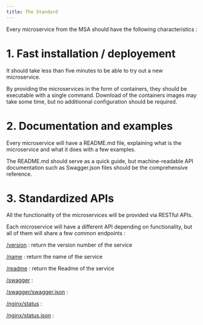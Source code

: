 ```yaml
---
title: The Standard
---
```


Every microservice from the MSA should have the following
characteristics :

# 1. Fast installation / deployement

It should take less than five minutes to be able to try out a new microservice.

By providing the microservices in the form of containers, they should be executable with a single command. Download of the containers images may take some time, but no additionnal configuration should be required.

# 2. Documentation and examples

Every microservice will have a README.md file, explaining what is the  microservice and what it does with a few examples.

The README.md should serve as a quick guide, but machine-readable API documentation such as Swagger.json files should be the comprehensive reference.


# 3. Standardized APIs

All the functionality of the microservices will be provided via RESTful APIs.

Each microservice will have a different API depending on functionality, but all of them will share a few common endpoints :

[/version]() : return the version number of the service

[/name]() : return the name of the service

[/readme]() : return the Readme of the service

[/swagger]() :

[/swagger/swagger.json]() :

[/nginx/status]() :

[/nginx/status.json]() :
